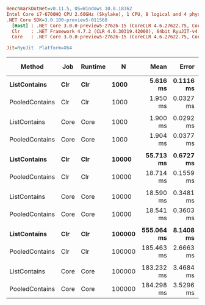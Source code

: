 ``` ini

BenchmarkDotNet=v0.11.5, OS=Windows 10.0.18362
Intel Core i7-6700HQ CPU 2.60GHz (Skylake), 1 CPU, 8 logical and 4 physical cores
.NET Core SDK=3.0.100-preview5-011568
  [Host] : .NET Core 3.0.0-preview5-27626-15 (CoreCLR 4.6.27622.75, CoreFX 4.700.19.22408), 64bit RyuJIT
  Clr    : .NET Framework 4.7.2 (CLR 4.0.30319.42000), 64bit RyuJIT-v4.8.3801.0
  Core   : .NET Core 3.0.0-preview5-27626-15 (CoreCLR 4.6.27622.75, CoreFX 4.700.19.22408), 64bit RyuJIT

Jit=RyuJit  Platform=X64  

```
|         Method |  Job | Runtime |      N |       Mean |     Error |    StdDev | Ratio | RatioSD | Gen 0 | Gen 1 | Gen 2 | Allocated |
|--------------- |----- |-------- |------- |-----------:|----------:|----------:|------:|--------:|------:|------:|------:|----------:|
|   **ListContains** |  **Clr** |     **Clr** |   **1000** |   **5.616 ms** | **0.1116 ms** | **0.1285 ms** |  **1.00** |    **0.00** |     **-** |     **-** |     **-** |         **-** |
| PooledContains |  Clr |     Clr |   1000 |   1.950 ms | 0.0327 ms | 0.0290 ms |  0.35 |    0.01 |     - |     - |     - |         - |
|                |      |         |        |            |           |           |       |         |       |       |       |           |
|   ListContains | Core |    Core |   1000 |   1.900 ms | 0.0292 ms | 0.0273 ms |  1.00 |    0.00 |     - |     - |     - |         - |
| PooledContains | Core |    Core |   1000 |   1.904 ms | 0.0377 ms | 0.0370 ms |  1.00 |    0.03 |     - |     - |     - |         - |
|                |      |         |        |            |           |           |       |         |       |       |       |           |
|   **ListContains** |  **Clr** |     **Clr** |  **10000** |  **55.713 ms** | **0.6727 ms** | **0.6292 ms** |  **1.00** |    **0.00** |     **-** |     **-** |     **-** |         **-** |
| PooledContains |  Clr |     Clr |  10000 |  18.714 ms | 0.1559 ms | 0.1458 ms |  0.34 |    0.00 |     - |     - |     - |         - |
|                |      |         |        |            |           |           |       |         |       |       |       |           |
|   ListContains | Core |    Core |  10000 |  18.590 ms | 0.3481 ms | 0.3256 ms |  1.00 |    0.00 |     - |     - |     - |         - |
| PooledContains | Core |    Core |  10000 |  18.541 ms | 0.3603 ms | 0.3371 ms |  1.00 |    0.02 |     - |     - |     - |         - |
|                |      |         |        |            |           |           |       |         |       |       |       |           |
|   **ListContains** |  **Clr** |     **Clr** | **100000** | **555.064 ms** | **8.1408 ms** | **7.6149 ms** |  **1.00** |    **0.00** |     **-** |     **-** |     **-** |         **-** |
| PooledContains |  Clr |     Clr | 100000 | 185.463 ms | 2.6663 ms | 2.4941 ms |  0.33 |    0.01 |     - |     - |     - |         - |
|                |      |         |        |            |           |           |       |         |       |       |       |           |
|   ListContains | Core |    Core | 100000 | 183.232 ms | 3.4684 ms | 3.2443 ms |  1.00 |    0.00 |     - |     - |     - |         - |
| PooledContains | Core |    Core | 100000 | 184.298 ms | 3.5296 ms | 3.3016 ms |  1.01 |    0.02 |     - |     - |     - |         - |
